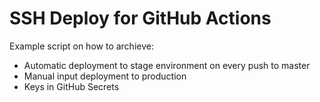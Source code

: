 # SSH Deploy for GitHub Actions
Example script on how to archieve:
* Automatic deployment to stage environment on every push to master
* Manual input deployment to production
* Keys in GitHub Secrets
